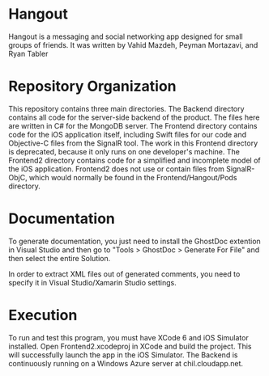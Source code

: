 Hangout
=======
Hangout is a messaging and social networking app designed for small groups of friends.
It was written by Vahid Mazdeh, Peyman Mortazavi, and Ryan Tabler

Repository Organization
=======================
This repository contains three main directories.
The Backend directory contains all code for the server-side backend of the product. The files here are written in C# for the MongoDB server.
The Frontend directory contains code for the iOS application itself, including Swift files for our code and Objective-C files from the SignalR tool. The work in this Frontend directory is deprecated, because it only runs on one developer's machine.
The Frontend2 directory contains code for a simplified and incomplete model of the iOS application. Frontend2 does not use or contain files from SignalR-ObjC, which would normally be found in the Frontend/Hangout/Pods directory.

Documentation
=============
To generate documentation, you just need to install the GhostDoc extention in Visual Studio and then go to "Tools > GhostDoc > Generate For File" and then select the entire Solution.

In order to extract XML files out of generated comments, you need to specify it in Visual Studio/Xamarin Studio settings.

Execution
=========
To run and test this program, you must have XCode 6 and iOS Simulator installed. Open Frontend2.xcodeproj in XCode and build the project. This will successfully launch the app in the iOS Simulator. The Backend is continuously running on a Windows Azure server at chil.cloudapp.net.

